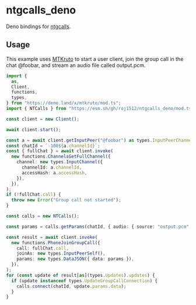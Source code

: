 # ntgcalls_deno

Deno bindings for [ntgcalls](https://github.com/pytgcalls/ntgcalls).

## Usage

This example uses [MTKruto](https://github.com/MTKruto/MTKruto) to start a user
client, join the group call in the chat @foobar, and stream an audio file called
output.pcm.

```ts
import {
  as,
  Client,
  functions,
  types,
} from "https://deno.land/x/mtkruto/mod.ts";
import { NTCalls } from "https://esm.sh/gh/roj1512/ntgcalls_deno/mod.ts";

const client = new Client();

await client.start();

const a = await client.getInputPeer("@foobar") as types.InputPeerChannel;
const chatId = `-100${a.channelId}`;
const { fullChat } = await client.invoke(
  new functions.ChannelsGetFullChannel({
    channel: new types.InputChannel({
      channelId: a.channelId,
      accessHash: a.accessHash,
    }),
  }),
);
if (!fullChat.call) {
  throw new Error("Group call not started");
}

const calls = new NTCalls();

const params = calls.getParams(chatId, { audio: { source: "output.pcm" } });

const result = await client.invoke(
  new functions.PhoneJoinGroupCall({
    call: fullChat.call,
    joinAs: new types.InputPeerSelf(),
    params: new types.DataJSON({ data: params }),
  }),
);
for (const update of result[as](types.Updates).updates) {
  if (update instanceof types.UpdateGroupCallConnection) {
    calls.connect(chatId, update.params.data);
  }
}
```
